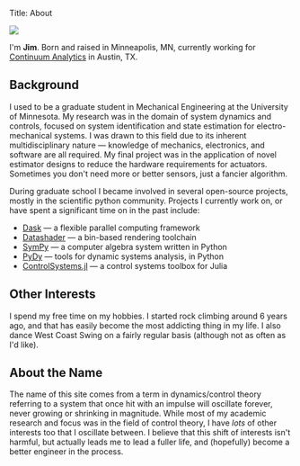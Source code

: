 Title: About

<img class="avatar" src="http://avatars3.githubusercontent.com/u/2783717?s=200" />

I'm **Jim**. Born and raised in Minneapolis, MN, currently working for
[Continuum Analytics](https://www.continuum.io/) in Austin, TX.

## Background

I used to be a graduate student in Mechanical Engineering at the University of
Minnesota. My research was in the domain of system dynamics and controls,
focused on system identification and state estimation for electro-mechanical
systems. I was drawn to this field due to its inherent multidisciplinary nature
&mdash; knowledge of mechanics, electronics, and software are all required.
My final project was in the application of novel estimator designs to
reduce the hardware requirements for actuators. Sometimes you don't need more
or better sensors, just a fancier algorithm.

During graduate school I became involved in several open-source projects,
mostly in the scientific python community. Projects I currently work on, or
have spent a significant time on in the past include:

- [Dask](http://dask.pydata.org/en/latest/) &mdash; a flexible parallel computing framework
- [Datashader](https://github.com/bokeh/datashader) &mdash; a bin-based rendering toolchain
- [SymPy](http://sympy.org) &mdash; a computer algebra system written in Python
- [PyDy](https://github.com/pydy/pydy) &mdash; tools for dynamic systems analysis, in Python
- [ControlSystems.jl](https://github.com/JuliaControl/ControlSystems.jl) &mdash; a control systems toolbox for Julia

## Other Interests

I spend my free time on my hobbies. I started rock climbing around 6 years ago,
and that has easily become the most addicting thing in my life.  I also dance
West Coast Swing on a fairly regular basis (although not as often as I'd like).

## About the Name

The name of this site comes from a term in dynamics/control theory referring to
a system that once hit with an impulse will oscillate forever, never growing or
shrinking in magnitude. While most of my academic research and focus was in the
field of control theory, I have *lots* of other interests too that I oscillate
between. I believe that this shift of interests isn't harmful, but actually
leads me to lead a fuller life, and (hopefully) become a better engineer in the
process.
